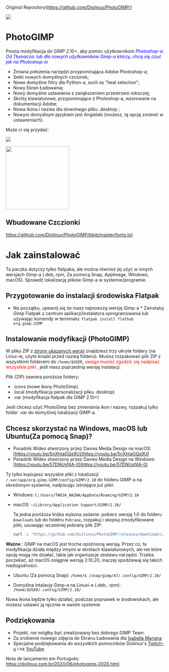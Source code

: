 _Original Repository_(https://github.com/Diolinux/PhotoGIMP/)

![](https://github.com/Diolinux/PhotoGIMP/blob/master/.var/app/org.gimp.GIMP/config/GIMP/2.10/splashes/photogimp-diolinux-splash.png)

# PhotoGIMP
Prosta modyfikacja do GIMP 2.10+, aby pomóc użytkownikom <span style="color: blue;">_Photoshop-a_.
_Od Tłumacza: lub dla nowych użytkowników Gimp-a którzy, chcą się czuć jak na Photoshop-ie_</span>

*	Zmiana położenia narzędzi przypominająca Adobe Photoshop-a;
*	Setki nowych domyślnych czcionek;
*	Nowe domyślne filtry dla Python-a, such as "heal selection";
*	Nowy Ekran Ładowania;
*	Nowy domyślne ustawienia z zwiększeniem przestrzeni roboczej;
*	Skróty klawiaturowe, przypominające z Photoshop-a, wzorowane na dokumentacji Adobe;
*	Nowa ikona i nazwa dla dowolnego pliku .desktop ;
*	Nowym domyślnym językiem jest Angielski (możesz, tą opcję zmienić w ustawieniach).


Może ci się przydać:

![](https://github.com/Diolinux/PhotoGIMP/blob/master/2020-06-22_12-06.png
)


<img src="https://github.com/Diolinux/PhotoGIMP/blob/master/.local/share/icons/hicolor/256x256/apps/photogimp.png" data-canonical-src="https://github.com/Diolinux/PhotoGIMP/blob/master/.icons/photogimp.png" width="200" height="200" />

## Wbudowane Czczionki

https://github.com/Diolinux/PhotoGIMP/blob/master/fonts.txt

# Jak zainstalować

Ta paczka dotyczy tylko flatpaka, ale można również jej użyć w innych wersjach Gimp-a  (.deb,.rpm, Za pomocą Snap, AppImage, Windows, macOS). Sprawdź lokalizację plików Gimp-a w systemie/programie.
## Przygotowanie do instalacji środowiska Flatpak

*   Na początku, upewnij się że masz najnowszą wersję Gimp-a  *   Zainstaluj Gimp Flatpak z centrum aplikacji/instalatora oprogramowania lub używając komendy w terminalu: 
```flatpak install flathub org.gimp.GIMP```

## Instalowanie modyfikacji (PhotoGIMP)

W pliku ZIP z [strony ukazanych wersji](https://github.com/Diolinux/PhotoGIMP/releases) znajdziesz trzy ukryte foldery (na Linux-ie, użyto kropki przed nazwą folderu). Musisz rozpakować plik ZIP z wszystkimi folderami do  ```/home/$USER```, <span style="color: red;">uwaga musisz zgodzić się nadpisać wszystkie pliki</span> , jeśli masz poprzednią wersję instalacji.

Plik (ZIP) zawiera poniższe foldery:

*  .icons (nowe ikony PhotoGimp)
*  .local (modyfikacja personalizacji pliku .desktop)
*   .var (modyfikacja flatpak dla GIMP 2.10+)


Jeśli chcesz użyć PhotoGimp bez zmieniania ikon i nazwy, rozpakuj tylko folder .var do domyślnej lokalizacji GIMP-a.

## Chcesz skorzystać na Windows, macOS lub Ubuntu(Za pomocą Snap)?

*  Poradnik Wideo stworzony przez Davies Media Design na macOS: [https://youtu.be/5nXhtaGQs9U](https://youtu.be/5nXhtaGQs9U)
*  Poradnik Wideo stworzony przez Davies Media Design na Windows: [https://youtu.be/57DNUsf4A-0](https://youtu.be/57DNUsf4A-0)


Ty tylko kopiujesz wszyskie pliki z lokalizacji ```/.var/app/org.gimp.GIMP/config/GIMP/2.10``` do folderu GIMP-a  na określonym systemie, nadpisując istniejące już pliki:

* Windows: `C:/Users/TWOJA_NAZWA/AppData/Roaming/GIMP/2.10`

* macOS: `~/Library/Application Support/GIMP/2.10/`
  
  Ta jedna poniższa linijka wykona zadanie: pobierz wersję 1.0 do folderu `Downloads` lub do folderu `Pobrane`, rozpakuj i skopiuj zmodyfikowane pliki, usuwając wcześniej pobrany plik ZIP:
  ```bash
  curl -L "https://github.com/Diolinux/PhotoGIMP/releases/download/1.0/PhotoGIMP.by.Diolinux.v2020.for.Flatpak.zip" -o ~/Downloads/PhotoGIMP.by.Diolinux.v2020.for.Flatpak.zip && unzip ~/Downloads/PhotoGIMP.by.Diolinux.v2020.for.Flatpak.zip -d ~/Downloads && sudo cp -R ~/Downloads/PhotoGIMP\ by\ Diolinux\ v2020\ for\ Flatpak/.var/app/org.gimp.GIMP/config/GIMP/2.10/ ~/Library/Application\ Support/GIMP/2.10 && rm ~/Downloads/PhotoGIMP.by.Diolinux.v2020.for.Flatpak.zip
  ```
**Ważne** : GIMP na macOS jest troche opóżnioną wersją. Przez co, ta modyfikacja działa między innymi w skrótach klawiaturowych, ale nie które opcję mogą nie działać, takie jak organizacje zestawu narzędzi. Trzeba poczekać, aż macOS osiągnie wersję 2.10.20, inaczej spodziewaj się takich niedogodności.

* Ubuntu (Za pomocą Snap): `/home/$ /snap/gimp/47/.config/GIMP/2.10/`

* Domyślna intalacja Gimp-a na Linuxi-e (.deb, .rpm): `/home/$USER/.config/GIMP/2.10/`

Nowa ikona będzie tylko działać, podczas poprawek w środowiskach, ale możesz ustawić ją ręcznie w swoim systemie

## Podziękowania

* Projekt, nie mógłby być zrealizowany bez dobrego GIMP Team.
* Za zrobienie nowego zdjęcia do Ekranu Ładowania dla [Isabella Mariana](https://www.pexels.com/pt-br/@isabella-mariana-1022505)
* Specjalne podziękowania do wszystkich pomocników Diolinux's  [Twitch-u](https://twitch.tv/Diolinux) i na [YouTube](https://youtube.com/Diolinux).

Nota de lançamento em Português: https://diolinux.com.br/2020/06/photogimp-2020.html 
